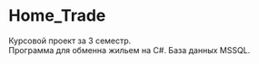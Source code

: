 # Home_Trade

Курсовой проект за 3 семестр.<br>
Программа для обменна жильем на C#.
База данных MSSQL.

